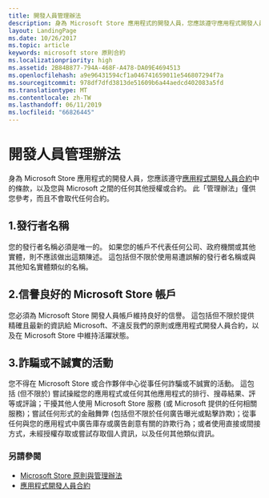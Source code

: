 ```yaml
---
title: 開發人員管理辦法
description: 身為 Microsoft Store 應用程式的開發人員，您應該遵守應用程式開發人員合約中的條款，以及您與 Microsoft 之間的任何其他授權或合約。
layout: LandingPage
ms.date: 10/26/2017
ms.topic: article
keywords: microsoft store 原則合約
ms.localizationpriority: high
ms.assetid: 2B84B877-794A-468F-A478-DA09E4694513
ms.openlocfilehash: a9e96431594cf1a046741659011e546807294f7a
ms.sourcegitcommit: 978df7dfd3813de51609b6a44aedcd402083a5fd
ms.translationtype: MT
ms.contentlocale: zh-TW
ms.lasthandoff: 06/11/2019
ms.locfileid: "66826445"
---
```

# <a name="developer-code-of-conduct"></a>開發人員管理辦法

身為 Microsoft Store 應用程式的開發人員，您應該遵守[應用程式開發人員合約](https://docs.microsoft.com/legal/windows/agreements/app-developer-agreement)中的條款，以及您與 Microsoft 之間的任何其他授權或合約。 此「管理辦法」僅供您參考，而且不會取代任何合約。


## <a name="1-publisher-name"></a>1.發行者名稱

您的發行者名稱必須是唯一的。 如果您的帳戶不代表任何公司、政府機關或其他實體，則不應該做出這類陳述。 這包括但不限於使用易遭誤解的發行者名稱或與其他知名實體類似的名稱。


## <a name="2-store-account-in-good-standing"></a>2.信譽良好的 Microsoft Store 帳戶

您必須為 Microsoft Store 開發人員帳戶維持良好的信譽。 這包括但不限於提供精確且最新的資訊給 Microsoft、不違反我們的原則或應用程式開發人員合約，以及在 Microsoft Store 中維持活躍狀態。


## <a name="3-fraudulent-or-dishonest-activities"></a>3.詐騙或不誠實的活動

您不得在 Microsoft Store 或合作夥伴中心從事任何詐騙或不誠實的活動。 這包括 (但不限於) 嘗試操縱您的應用程式或任何其他應用程式的排行、搜尋結果、評等或評論；干擾其他人使用 Microsoft Store 服務 (或 Microsoft 提供的任何相關服務)；嘗試任何形式的金融舞弊 (包括但不限於任何廣告曝光或點擊詐欺)；從事任何與您的應用程式中廣告庫存或廣告創意有關的詐欺行為；或者使用直接或間接方式，未經授權存取或嘗試存取個人資訊，以及任何其他類似資訊。


### <a name="see-also"></a>另請參閱

- [Microsoft Store 原則與管理辦法](store-policies-and-code-of-conduct.md)
- [應用程式開發人員合約](https://docs.microsoft.com/legal/windows/agreements/app-developer-agreement)